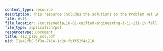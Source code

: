 ```yaml
---
content_type: resource
description: This resource includes the solutions to the Problem set 10.
file: null
file_location: /coursemedia/16-01-unified-engineering-i-ii-iii-iv-fall-2005-spring-2006/71e41fb85f3a74641c20fcff52f4a218_s12_ps10_sol.pdf
file_type: application/pdf
resourcetype: Document
title: s12_ps10_sol.pdf
uid: 71e41fb8-5f3a-7464-1c20-fcff52f4a218
---
```

